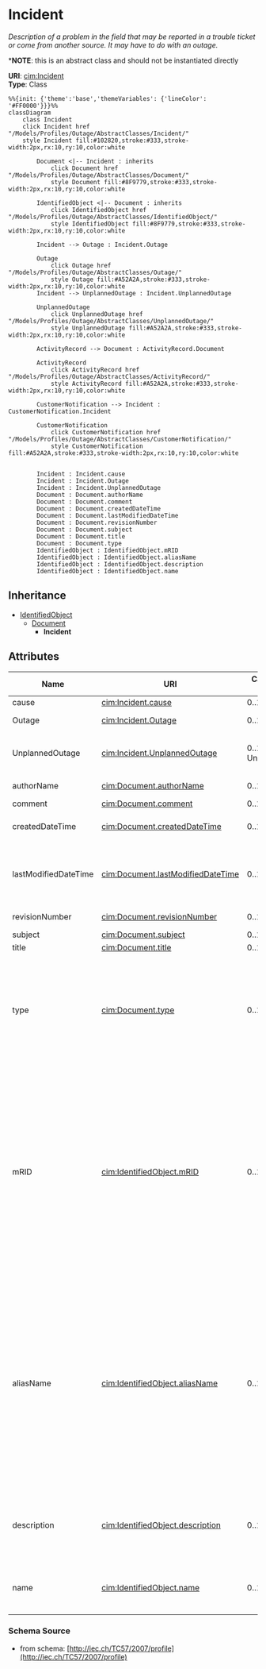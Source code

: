 # Incident

_Description of a problem in the field that may be reported in a trouble ticket or come from another source. It may have to do with an outage._

*__NOTE__: this is an abstract class and should not be instantiated directly

**URI**: [cim:Incident](http://iec.ch/TC57/CIM100#Incident)<br />
**Type**: Class

```mermaid
%%{init: {'theme':'base','themeVariables': {'lineColor': '#FF0000'}}}%%
classDiagram
    class Incident
    click Incident href "/Models/Profiles/Outage/AbstractClasses/Incident/"
    style Incident fill:#102820,stroke:#333,stroke-width:2px,rx:10,ry:10,color:white
     
        Document <|-- Incident : inherits
            click Document href "/Models/Profiles/Outage/AbstractClasses/Document/"
            style Document fill:#8F9779,stroke:#333,stroke-width:2px,rx:10,ry:10,color:white
     
        IdentifiedObject <|-- Document : inherits
            click IdentifiedObject href "/Models/Profiles/Outage/AbstractClasses/IdentifiedObject/"
            style IdentifiedObject fill:#8F9779,stroke:#333,stroke-width:2px,rx:10,ry:10,color:white

        Incident --> Outage : Incident.Outage

        Outage
            click Outage href "/Models/Profiles/Outage/AbstractClasses/Outage/"
            style Outage fill:#A52A2A,stroke:#333,stroke-width:2px,rx:10,ry:10,color:white
        Incident --> UnplannedOutage : Incident.UnplannedOutage

        UnplannedOutage
            click UnplannedOutage href "/Models/Profiles/Outage/AbstractClasses/UnplannedOutage/"
            style UnplannedOutage fill:#A52A2A,stroke:#333,stroke-width:2px,rx:10,ry:10,color:white

        ActivityRecord --> Document : ActivityRecord.Document

        ActivityRecord
            click ActivityRecord href "/Models/Profiles/Outage/AbstractClasses/ActivityRecord/"
            style ActivityRecord fill:#A52A2A,stroke:#333,stroke-width:2px,rx:10,ry:10,color:white

        CustomerNotification --> Incident : CustomerNotification.Incident

        CustomerNotification
            click CustomerNotification href "/Models/Profiles/Outage/AbstractClasses/CustomerNotification/"
            style CustomerNotification fill:#A52A2A,stroke:#333,stroke-width:2px,rx:10,ry:10,color:white


        Incident : Incident.cause
        Incident : Incident.Outage
        Incident : Incident.UnplannedOutage
        Document : Document.authorName
        Document : Document.comment
        Document : Document.createdDateTime
        Document : Document.lastModifiedDateTime
        Document : Document.revisionNumber
        Document : Document.subject
        Document : Document.title
        Document : Document.type
        IdentifiedObject : IdentifiedObject.mRID
        IdentifiedObject : IdentifiedObject.aliasName
        IdentifiedObject : IdentifiedObject.description
        IdentifiedObject : IdentifiedObject.name
```

## Inheritance
* [IdentifiedObject](/Models/Profiles/Outage/AbstractClasses/IdentifiedObject/)
    * [Document](/Models/Profiles/Outage/AbstractClasses/Document/)
        * **Incident**

## Attributes
| Name | URI | Cardinality and Range | Description | Inheritance |
| ---  | --- | --- | --- | --- |
| cause | [cim:Incident.cause](http://iec.ch/TC57/CIM100#Incident.cause) | 0..1 string | Cause of this incident. | direct |
| Outage | [cim:Incident.Outage](http://iec.ch/TC57/CIM100#Incident.Outage) | 0..1 Outage | Outage for this incident. | direct |
| UnplannedOutage | [cim:Incident.UnplannedOutage](http://iec.ch/TC57/CIM100#Incident.UnplannedOutage) | 0..1 UnplannedOutage | The unplanned outage that may be associated with the incidents. | direct |
| authorName | [cim:Document.authorName](http://iec.ch/TC57/CIM100#Document.authorName) | 0..1 string | Name of the author of this document. | Document |
| comment | [cim:Document.comment](http://iec.ch/TC57/CIM100#Document.comment) | 0..1 string | Free text comment. | Document |
| createdDateTime | [cim:Document.createdDateTime](http://iec.ch/TC57/CIM100#Document.createdDateTime) | 0..1 datetime | Date and time that this document was created. | Document |
| lastModifiedDateTime | [cim:Document.lastModifiedDateTime](http://iec.ch/TC57/CIM100#Document.lastModifiedDateTime) | 0..1 datetime | Date and time this document was last modified. Documents may potentially be modified many times during their lifetime. | Document |
| revisionNumber | [cim:Document.revisionNumber](http://iec.ch/TC57/CIM100#Document.revisionNumber) | 0..1 string | Revision number for this document. | Document |
| subject | [cim:Document.subject](http://iec.ch/TC57/CIM100#Document.subject) | 0..1 string | Document subject. | Document |
| title | [cim:Document.title](http://iec.ch/TC57/CIM100#Document.title) | 0..1 string | Document title. | Document |
| type | [cim:Document.type](http://iec.ch/TC57/CIM100#Document.type) | 0..1 string | Utility-specific classification of this document, according to its corporate standards, practices, and existing IT systems (e.g., for management of assets, maintenance, work, outage, customers, etc.). | Document |
| mRID | [cim:IdentifiedObject.mRID](http://iec.ch/TC57/CIM100#IdentifiedObject.mRID) | 0..1 string | Master resource identifier issued by a model authority. The mRID is unique within an exchange context. Global uniqueness is easily achieved by using a UUID, as specified in RFC 4122, for the mRID. The use of UUID is strongly recommended.For CIMXML data files in RDF syntax conforming to IEC 61970-552, the mRID is mapped to rdf:ID or rdf:about attributes that identify CIM object elements. | IdentifiedObject |
| aliasName | [cim:IdentifiedObject.aliasName](http://iec.ch/TC57/CIM100#IdentifiedObject.aliasName) | 0..1 string | The aliasName is free text human readable name of the object alternative to IdentifiedObject.name. It may be non unique and may not correlate to a naming hierarchy.The attribute aliasName is retained because of backwards compatibility between CIM relases. It is however recommended to replace aliasName with the Name class as aliasName is planned for retirement at a future time. | IdentifiedObject |
| description | [cim:IdentifiedObject.description](http://iec.ch/TC57/CIM100#IdentifiedObject.description) | 0..1 string | The description is a free human readable text describing or naming the object. It may be non unique and may not correlate to a naming hierarchy. | IdentifiedObject |
| name | [cim:IdentifiedObject.name](http://iec.ch/TC57/CIM100#IdentifiedObject.name) | 0..1 string | The name is any free human readable and possibly non unique text naming the object. | IdentifiedObject |

### Schema Source
* from schema: [http://iec.ch/TC57/2007/profile](http://iec.ch/TC57/2007/profile)
